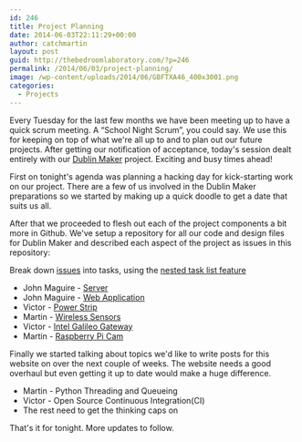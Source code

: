 ```yaml
---
id: 246
title: Project Planning
date: 2014-06-03T22:11:29+00:00
author: catchmartin
layout: post
guid: http://thebedroomlaboratory.com/?p=246
permalink: /2014/06/03/project-planning/
image: /wp-content/uploads/2014/06/GBFTXA46_400x3001.png
categories:
  - Projects
---
```

Every Tuesday for the last few months we have been meeting up to have a quick scrum meeting. A &#8220;School Night Scrum&#8221;, you could say. We use this for keeping on top of what we're all up to and to plan out our future projects. After getting our notification of acceptance, today's session dealt entirely with our [Dublin Maker](http://www.dublinmaker.ie/ "Dublin Maker") project. Exciting and busy times ahead!

First on tonight's agenda was planning a hacking day for kick-starting work on our project. There are a few of us involved in the Dublin Maker preparations so we started by making up a quick doodle to get a date that suits us all.

After that we proceeded to flesh out each of the project components a bit more in Github. We've setup a repository for all our code and design files for Dublin Maker and described each aspect of the project as issues in this repository:
  
Break down [issues](https://github.com/thebedroomlaboratory/Maker2014/issues) into tasks, using the [nested task list feature](https://github.com/blog/1841-nested-task-lists)

  * John Maguire - [Server](https://github.com/thebedroomlaboratory/Maker2014/issues/4)
  * John Maguire - [Web Application](https://github.com/thebedroomlaboratory/Maker2014/issues/5)
  * Victor - [Power Strip](https://github.com/thebedroomlaboratory/Maker2014/issues/6)
  * Martin - [Wireless Sensors](https://github.com/thebedroomlaboratory/Maker2014/issues/1)
  * Victor - [Intel Galileo Gateway](https://github.com/thebedroomlaboratory/Maker2014/issues/3)
  * Martin - [Raspberry Pi Cam](https://github.com/thebedroomlaboratory/Maker2014/issues/2)

Finally we started talking about topics we'd like to write posts for this website on over the next couple of weeks. The website needs a good overhaul but even getting it up to date would make a huge difference.

  * Martin - Python Threading and Queueing
  * Victor - Open Source Continuous Integration(CI)
  * The rest need to get the thinking caps on

That's it for tonight. More updates to follow.